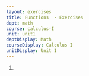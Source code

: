 ```yaml
---
layout: exercises
title: Functions  - Exercises
dept: math
course: calculus-I
unit: unit1
deptDisplay: Math
courseDisplay: Calculus I
unitDisplay: Unit 1
---
```

<ol>
<li> <div class="exercise"> 
	
</div> </li></ol>

